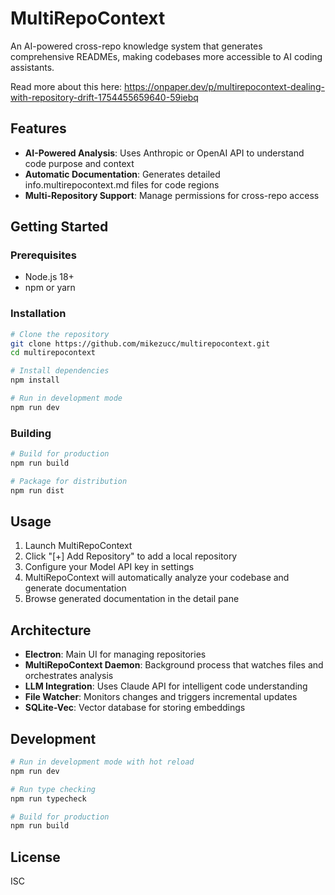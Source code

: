 # MultiRepoContext

An AI-powered cross-repo knowledge system that generates comprehensive READMEs, making codebases more accessible to AI coding assistants.

Read more about this here: https://onpaper.dev/p/multirepocontext-dealing-with-repository-drift-1754455659640-59iebq

## Features

- **AI-Powered Analysis**: Uses Anthropic or OpenAI API to understand code purpose and context
- **Automatic Documentation**: Generates detailed info.multirepocontext.md files for code regions
- **Multi-Repository Support**: Manage permissions for cross-repo access

## Getting Started

### Prerequisites

- Node.js 18+
- npm or yarn

### Installation

```bash
# Clone the repository
git clone https://github.com/mikezucc/multirepocontext.git
cd multirepocontext

# Install dependencies
npm install

# Run in development mode
npm run dev
```

### Building

```bash
# Build for production
npm run build

# Package for distribution
npm run dist
```

## Usage

1. Launch MultiRepoContext
2. Click "[+] Add Repository" to add a local repository
3. Configure your Model API key in settings
4. MultiRepoContext will automatically analyze your codebase and generate documentation
5. Browse generated documentation in the detail pane

## Architecture

- **Electron**: Main UI for managing repositories
- **MultiRepoContext Daemon**: Background process that watches files and orchestrates analysis
- **LLM Integration**: Uses Claude API for intelligent code understanding
- **File Watcher**: Monitors changes and triggers incremental updates
- **SQLite-Vec**: Vector database for storing embeddings

## Development

```bash
# Run in development mode with hot reload
npm run dev

# Run type checking
npm run typecheck

# Build for production
npm run build
```

## License

ISC

